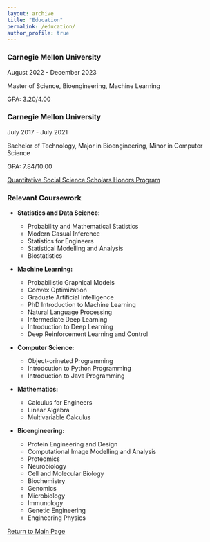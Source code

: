 ```yaml
---
layout: archive
title: "Education"
permalink: /education/
author_profile: true
---
```


### Carnegie Mellon University
August 2022 - December 2023

Master of Science, Bioengineering, Machine Learning

GPA: 3.20/4.00

### Carnegie Mellon University
July 2017 - July 2021

Bachelor of Technology, Major in Bioengineering, Minor in Computer Science

GPA: 7.84/10.00

[Quantitative Social Science Scholars Honors Program](https://www.cmu.edu/dietrich/qsss/)

### Relevant Coursework
  * **Statistics and Data Science:**
    * Probability and Mathematical Statistics
    * Modern Casual Inference
    * Statistics for Engineers
    * Statistical Modelling and Analysis
    * Biostatistics
  
  * **Machine Learning:**
    * Probabilistic Graphical Models 
    * Convex Optimization
    * Graduate Artificial Intelligence
    * PhD Introduction to Machine Learning
    * Natural Language Processing
    * Intermediate Deep Learning
    * Introduction to Deep Learning
    * Deep Reinforcement Learning and Control
    
  * **Computer Science:**
    * Object-orineted Programming
    * Introdcution to Python Programming
    * Introduction to Java Programming
    
  * **Mathematics:**
    * Calculus for Engineers
    * Linear Algebra
    * Multivariable Calculus

  * **Bioengineering:**
    * Protein Engineering and Design
    * Computational Image Modelling and Analysis
    * Proteomics
    * Neurobiology
    * Cell and Molecular Biology
    * Biochemistry
    * Genomics
    * Microbiology
    * Immunology
    * Genetic Engineering
    * Engineering Physics


[Return to Main Page](https://adrita78.github.io)
